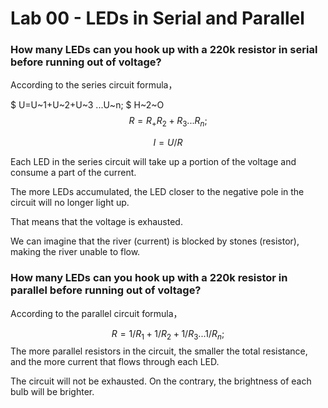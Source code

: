 # Lab 00 - LEDs in Serial and Parallel

### How many LEDs can you hook up with a 220k resistor in serial before running out of voltage?

According to the series circuit formula，

$
U=U~1+U~2+U~3 ...U~n;
$
H~2~O
$$
R=R_+R_2+R_3 ...R_n;
$$

$$
I=U/R
$$

Each LED in the series circuit will take up a portion of the voltage and consume a part of the current. 

The more LEDs accumulated, the LED closer to the negative pole in the circuit will no longer light up.

That means that the voltage is exhausted.

We can imagine that the river (current) is blocked by stones (resistor), making the river unable to flow.



### How many LEDs can you hook up with a 220k resistor in parallel before running out of voltage?

According to the parallel circuit formula，

$$
R=1/R_1+1/R_2+1/R_3 ...1/R_n;
$$
The more parallel resistors in the circuit, the smaller the total resistance, and the more current that flows through each LED.

The circuit will not be exhausted. On the contrary, the brightness of each bulb will be brighter.

